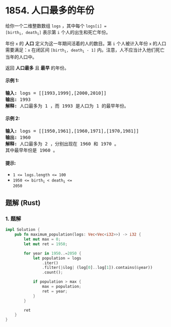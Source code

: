 # 1854. 人口最多的年份
给你一个二维整数数组 `logs` ，其中每个 <code>logs[i] = [birth<sub>i</sub>, death<sub>i</sub>]</code> 表示第 `i` 个人的出生和死亡年份。

年份 `x` 的 **人口** 定义为这一年期间活着的人的数目。第 `i` 个人被计入年份 `x` 的人口需要满足：`x` 在闭区间 <code>[birth<sub>i</sub>, death<sub>i</sub> - 1]</code> 内。注意，人不应当计入他们死亡当年的人口中。

返回 **人口最多** 且 **最早** 的年份。

#### 示例 1:
<pre>
<strong>输入:</strong> logs = [[1993,1999],[2000,2010]]
<strong>输出:</strong> 1993
<strong>解释:</strong> 人口最多为 1 ，而 1993 是人口为 1 的最早年份。
</pre>

#### 示例 2:
<pre>
<strong>输入:</strong> logs = [[1950,1961],[1960,1971],[1970,1981]]
<strong>输出:</strong> 1960
<strong>解释:</strong> 人口最多为 2 ，分别出现在 1960 和 1970 。
其中最早年份是 1960 。
</pre>

#### 提示:
* `1 <= logs.length <= 100`
* <code>1950 <= birth<sub>i</sub> < death<sub>i</sub> <= 2050</code>

## 题解 (Rust)

### 1. 题解
```Rust
impl Solution {
    pub fn maximum_population(logs: Vec<Vec<i32>>) -> i32 {
        let mut max = 0;
        let mut ret = 1950;

        for year in 1950..=2050 {
            let population = logs
                .iter()
                .filter(|&log| (log[0]..log[1]).contains(&year))
                .count();

            if population > max {
                max = population;
                ret = year;
            }
        }

        ret
    }
}
```
